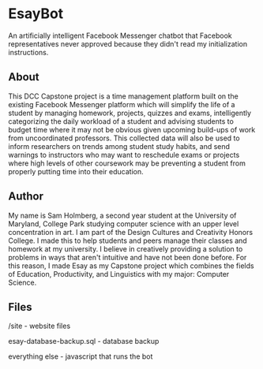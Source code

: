 # EsayBot
An artificially intelligent Facebook Messenger chatbot that Facebook representatives never approved because they didn't read my initialization instructions.

## About
This DCC Capstone project is a time management platform built on the existing Facebook Messenger platform which will simplify the life of a student by managing homework, projects, quizzes and exams, intelligently categorizing the daily workload of a student and advising students to budget time where it may not be obvious given upcoming build-ups of work from uncoordinated professors. This collected data will also be used to inform researchers on trends among student study habits, and send warnings to instructors who may want to reschedule exams or projects where high levels of other coursework may be preventing a student from properly putting time into their education.

## Author
My name is Sam Holmberg, a second year student at the University of Maryland, College Park studying computer science with an upper level concentration in art. I am part of the Design Cultures and Creativity Honors College. I made this to help students and peers manage their classes and homework at my university. I believe in creatively providing a solution to problems in ways that aren't intuitive and have not been done before. For this reason, I made Esay as my Capstone project which combines the fields of Education, Productivity, and Linguistics with my major: Computer Science.

## Files
/site - website files

esay-database-backup.sql - database backup

everything else - javascript that runs the bot

